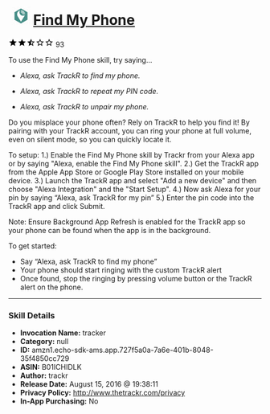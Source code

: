 # &nbsp;<img src="skill_icon" alt="Find My Phone icon" width="36"> [Find My Phone](http://alexa.amazon.com/#skills/amzn1.echo-sdk-ams.app.727f5a0a-7a6e-401b-8048-35f4850cc729)
![2.8 stars](../../images/ic_star_black_18dp_1x.png)![2.8 stars](../../images/ic_star_black_18dp_1x.png)![2.8 stars](../../images/ic_star_half_black_18dp_1x.png)![2.8 stars](../../images/ic_star_border_black_18dp_1x.png)![2.8 stars](../../images/ic_star_border_black_18dp_1x.png) 93

To use the Find My Phone skill, try saying...

* *Alexa, ask TrackR to find my phone.*

* *Alexa, ask TrackR to repeat my PIN code.*

* *Alexa, ask TrackR to unpair my phone.*

Do you misplace your phone often? Rely on TrackR to help you find it! By pairing with your TrackR account, you can ring your phone at full volume, even on silent mode, so you can quickly locate it. 

To setup:
1.) Enable the Find My Phone skill by Trackr from your Alexa app or by saying "Alexa, enable the Find My Phone skill".
2.) Get the TrackR app from the Apple App Store or Google Play Store installed on your mobile device.
3.) Launch the TrackR app and select "Add a new device" and then choose "Alexa Integration"  and the "Start Setup".
4.) Now ask Alexa for your pin by saying “Alexa, ask TrackR for my pin”
5.) Enter the pin code into the TrackR app and click Submit.

Note: Ensure Background App Refresh is enabled for the TrackR app so your phone can be found when the app is in the background.

To get started:
- Say “Alexa, ask TrackR to find my phone”
- Your phone should start ringing with the custom TrackR alert
- Once found, stop the ringing by pressing volume button or the TrackR alert on the phone.

***

### Skill Details

* **Invocation Name:** tracker
* **Category:** null
* **ID:** amzn1.echo-sdk-ams.app.727f5a0a-7a6e-401b-8048-35f4850cc729
* **ASIN:** B01ICHIDLK
* **Author:** trackr
* **Release Date:** August 15, 2016 @ 19:38:11
* **Privacy Policy:** http://www.thetrackr.com/privacy
* **In-App Purchasing:** No
